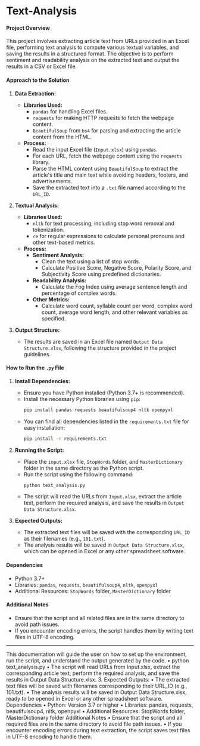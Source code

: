 # Text-Analysis

#### **Project Overview**

This project involves extracting article text from URLs provided in an Excel file, performing text analysis to compute various textual variables, and saving the results in a structured format. The objective is to perform sentiment and readability analysis on the extracted text and output the results in a CSV or Excel file.

#### **Approach to the Solution**

1. **Data Extraction:**
   - **Libraries Used:** 
     - `pandas` for handling Excel files.
     - `requests` for making HTTP requests to fetch the webpage content.
     - `BeautifulSoup` from `bs4` for parsing and extracting the article content from the HTML.
   - **Process:**
     - Read the input Excel file (`Input.xlsx`) using `pandas`.
     - For each URL, fetch the webpage content using the `requests` library.
     - Parse the HTML content using `BeautifulSoup` to extract the article's title and main text while avoiding headers, footers, and advertisements.
     - Save the extracted text into a `.txt` file named according to the `URL_ID`.

2. **Textual Analysis:**
   - **Libraries Used:**
     - `nltk` for text processing, including stop word removal and tokenization.
     - `re` for regular expressions to calculate personal pronouns and other text-based metrics.
   - **Process:**
     - **Sentiment Analysis:** 
       - Clean the text using a list of stop words.
       - Calculate Positive Score, Negative Score, Polarity Score, and Subjectivity Score using predefined dictionaries.
     - **Readability Analysis:** 
       - Calculate the Fog Index using average sentence length and percentage of complex words.
     - **Other Metrics:** 
       - Calculate word count, syllable count per word, complex word count, average word length, and other relevant variables as specified.

3. **Output Structure:**
   - The results are saved in an Excel file named `Output Data Structure.xlsx`, following the structure provided in the project guidelines.

#### **How to Run the `.py` File**

1. **Install Dependencies:**
   - Ensure you have Python installed (Python 3.7+ is recommended).
   - Install the necessary Python libraries using `pip`:
     ```bash
     pip install pandas requests beautifulsoup4 nltk openpyxl
     ```
   - You can find all dependencies listed in the `requirements.txt` file for easy installation:
     ```bash
     pip install -r requirements.txt
     ```

2. **Running the Script:**
   - Place the `input.xlsx` file, `StopWords` folder, and `MasterDictionary` folder in the same directory as the Python script.
   - Run the script using the following command:
     ```bash
     python text_analysis.py
     ```
   - The script will read the URLs from `Input.xlsx`, extract the article text, perform the required analysis, and save the results in `Output Data Structure.xlsx`.

3. **Expected Outputs:**
   - The extracted text files will be saved with the corresponding `URL_ID` as their filenames (e.g., `101.txt`).
   - The analysis results will be saved in `Output Data Structure.xlsx`, which can be opened in Excel or any other spreadsheet software.

#### **Dependencies**

- Python 3.7+
- Libraries: `pandas`, `requests`, `beautifulsoup4`, `nltk`, `openpyxl`
- Additional Resources: `StopWords` folder, `MasterDictionary` folder

#### **Additional Notes**

- Ensure that the script and all related files are in the same directory to avoid path issues.
- If you encounter encoding errors, the script handles them by writing text files in UTF-8 encoding.

---

This documentation will guide the user on how to set up the environment, run the script, and understand the output generated by the code.
•	python text_analysis.py
•	The script will read URLs from Input.xlsx, extract the corresponding article text, perform the required analysis, and save the results in Output Data Structure.xlsx.
3.	Expected Outputs:
•	The extracted text files will be saved with filenames corresponding to their URL_ID (e.g., 101.txt).
•	The analysis results will be saved in Output Data Structure.xlsx, ready to be opened in Excel or any other spreadsheet software.
Dependencies
•	Python: Version 3.7 or higher
•	Libraries: pandas, requests, beautifulsoup4, nltk, openpyxl
•	Additional Resources: StopWords folder, MasterDictionary folder
Additional Notes
•	Ensure that the script and all required files are in the same directory to avoid file path issues.
•	If you encounter encoding errors during text extraction, the script saves text files in UTF-8 encoding to handle them.
